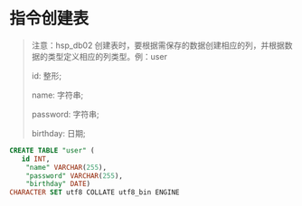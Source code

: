 # 指令创建表

> 注意：hsp_db02 创建表时，要根据需保存的数据创建相应的列，并根据数据的类型定义相应的列类型。例：user
>
> id:  整形;
>
> name:  字符串;
>
> password:  字符串;
>
> birthday:  日期;
```sql
CREATE TABLE "user" (
   id INT, 
    "name" VARCHAR(255), 
    "password" VARCHAR(255), 
    "birthday" DATE)
CHARACTER SET utf8 COLLATE utf8_bin ENGINE
```